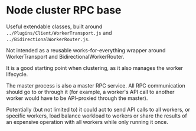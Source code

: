 # Node cluster RPC base

Useful extendable classes, built around `../Plugins/Client/WorkerTransport.js` and `../BidirectionalWorkerRouter.js`.

Not intended as a reusable works-for-everything wrapper around WorkerTransport and BidirectionalWorkerRouter.

It is a good starting point when clustering, as it also manages the worker lifecycle.

The master process is also a master RPC service. All RPC communication should go to or through it (for example, a worker's API call to another worker would have to be API-proxied through the master).

Potentially (but not limited to) it could act to send API calls to all workers, or specific workers, load balance workload to workers or share the results of an expensive operation with all workers while only running it once.
